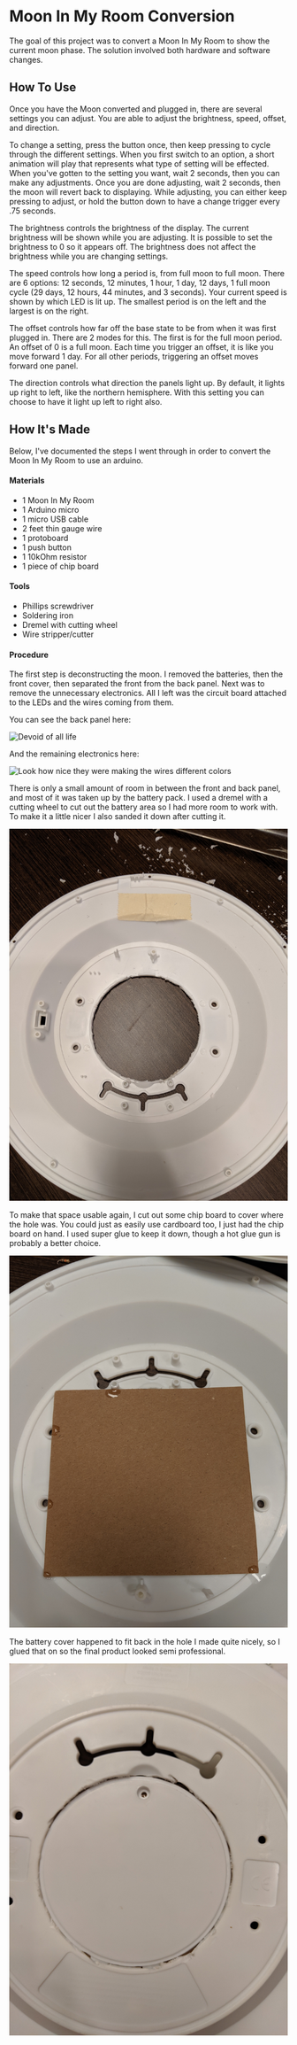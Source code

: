 Moon In My Room Conversion
==========================

The goal of this project was to convert a Moon In My Room to show the current moon phase.
The solution involved both hardware and software changes.

How To Use
----------

Once you have the Moon converted and plugged in, there are several settings you can adjust.
You are able to adjust the brightness, speed, offset, and direction.

To change a setting, press the button once, then keep pressing to cycle through the different settings.
When you first switch to an option, a short animation will play that represents what type of setting will be effected.
When you've gotten to the setting you want, wait 2 seconds, then you can make any adjustments.
Once you are done adjusting, wait 2 seconds, then the moon will revert back to displaying.
While adjusting, you can either keep pressing to adjust, or hold the button down to have a change trigger every .75 seconds.

The brightness controls the brightness of the display.
The current brightness will be shown while you are adjusting.
It is possible to set the brightness to 0 so it appears off.
The brightness does not affect the brightness while you are changing settings.

The speed controls how long a period is, from full moon to full moon.
There are 6 options: 12 seconds, 12 minutes, 1 hour, 1 day, 12 days, 1 full moon cycle (29 days, 12 hours, 44 minutes, and 3 seconds).
Your current speed is shown by which LED is lit up.
The smallest period is on the left and the largest is on the right.

The offset controls how far off the base state to be from when it was first plugged in.
There are 2 modes for this.
The first is for the full moon period.
An offset of 0 is a full moon.
Each time you trigger an offset, it is like you move forward 1 day.
For all other periods, triggering an offset moves forward one panel.

The direction controls what direction the panels light up.
By default, it lights up right to left, like the northern hemisphere.
With this setting you can choose to have it light up left to right also.

How It's Made
-------------

Below, I've documented the steps I went through in order to convert the Moon In My Room to use an arduino.

#### Materials

 * 1 Moon In My Room
 * 1 Arduino micro
 * 1 micro USB cable
 * 2 feet thin gauge wire
 * 1 protoboard
 * 1 push button
 * 1 10kOhm resistor
 * 1 piece of chip board

#### Tools

 * Phillips screwdriver
 * Soldering iron
 * Dremel with cutting wheel
 * Wire stripper/cutter

#### Procedure

The first step is deconstructing the moon.
I removed the batteries, then the front cover, then separated the front from the back panel.
Next was to remove the unnecessary electronics.
All I left was the circuit board attached to the LEDs and the wires coming from them.

You can see the back panel here:

![Devoid of all life](pictures/moon_back_panel_inside.jpg)

And the remaining electronics here:

![Look how nice they were making the wires different colors](pictures/moon_led_circuit.jpg)

There is only a small amount of room in between the front and back panel, and most of it was taken up by the battery pack.
I used a dremel with a cutting wheel to cut out the battery area so I had more room to work with.
To make it a little nicer I also sanded it down after cutting it.

![That cut much nicer than I expected](pictures/moon_back_panel_sanded_down.jpg)

To make that space usable again, I cut out some chip board to cover where the hole was.
You could just as easily use cardboard too, I just had the chip board on hand.
I used super glue to keep it down, though a hot glue gun is probably a better choice.

![Look at that professional lopsided square over a round hole](pictures/moon_back_panel_chip_board_glued.jpg)

The battery cover happened to fit back in the hole I made quite nicely, so I glued that on so the final product looked semi professional.

![It fits and it ships](pictures/moon_back_panel_battery_cover_replaced.jpg)
